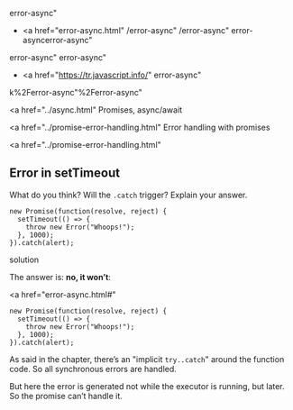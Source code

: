 error-async"

- <a href="error-async.html"
  /error-async"
  /error-async"
  error-asyncerror-async"

<!-- -->

error-async"
error-async"

- <a href="https://tr.javascript.info/"
  error-async"

k%2Ferror-async"%2Ferror-async" </a>

<a href="../async.html" Promises, async/await</span></a>

<a href="../promise-error-handling.html" Error handling with promises</span></a>

<a href="../promise-error-handling.html"

## Error in setTimeout

What do you think? Will the `.catch` trigger? Explain your answer.

    new Promise(function(resolve, reject) {
      setTimeout(() => {
        throw new Error("Whoops!");
      }, 1000);
    }).catch(alert);

solution

The answer is: **no, it won’t**:

<a href="error-async.html#"
<a href="error-async.html#" class="toolbar__button toolbar__button_edit" title="open in sandbox"></a>

    new Promise(function(resolve, reject) {
      setTimeout(() => {
        throw new Error("Whoops!");
      }, 1000);
    }).catch(alert);

As said in the chapter, there’s an "implicit `try..catch`" around the function code. So all synchronous errors are handled.

But here the error is generated not while the executor is running, but later. So the promise can’t handle it.
